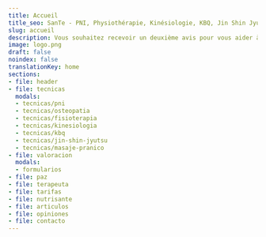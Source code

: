 ```yaml
---
title: Accueil
title_seo: SanTe - PNI, Physiothérapie, Kinésiologie, KBQ, Jin Shin Jyutsu...
slug: accueil
description: Vous souhaitez recevoir un deuxième avis pour vous aider à comprendre ce qui ne va pas ? Plus de 25.000 séances et plus de 15 ans d'expérience.
image: logo.png
draft: false
noindex: false
translationKey: home
sections:
- file: header
- file: tecnicas
  modals:
  - tecnicas/pni
  - tecnicas/osteopatia
  - tecnicas/fisioterapia
  - tecnicas/kinesiologia
  - tecnicas/kbq
  - tecnicas/jin-shin-jyutsu
  - tecnicas/masaje-pranico
- file: valoracion
  modals:
  - formularios
- file: paz
- file: terapeuta
- file: tarifas
- file: nutrisante
- file: articulos
- file: opiniones
- file: contacto
---
```

